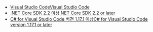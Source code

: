 * [<span data-ttu-id="a8c08-101">Visual Studio Code</span><span class="sxs-lookup"><span data-stu-id="a8c08-101">Visual Studio Code</span></span>](https://code.visualstudio.com/download)
* [<span data-ttu-id="a8c08-102">.NET Core SDK 2.2 이상</span><span class="sxs-lookup"><span data-stu-id="a8c08-102">.NET Core SDK 2.2 or later</span></span>](https://www.microsoft.com/net/download/all)
* [<span data-ttu-id="a8c08-103">C# for Visual Studio Code 버전 1.17.1 이상</span><span class="sxs-lookup"><span data-stu-id="a8c08-103">C# for Visual Studio Code version 1.17.1 or later</span></span>](https://marketplace.visualstudio.com/items?itemName=ms-vscode.csharp)